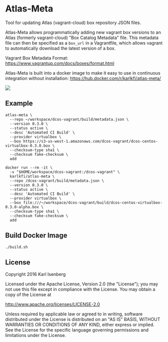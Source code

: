 # Atlas-Meta

Tool for updating Atlas (vagrant-cloud) box repository JSON files.

Atlas-Meta allows programmatically adding new vagrant box versions to an Atlas (formerly vagrant-cloud) "Box Catalog Metadata" file. This metadata file can then be specified as a `box_url` in a Vagrantfile, which allows vagrant to automatically download the latest version of a box.

Vagrant Box Metadata Format: https://www.vagrantup.com/docs/boxes/format.html

Atlas-Meta is built into a docker image to make it easy to use in continuous integration without installation: https://hub.docker.com/r/karlkfi/atlas-meta/

[![](https://badge.imagelayers.io/karlkfi/atlas-meta:latest.svg)](https://imagelayers.io/?images=karlkfi/atlas-meta:latest 'Get your own badge on imagelayers.io')


## Example

```
atlas-meta \
  --repo ~/workspace/dcos-vagrant/build/metadata.json \
  --version 0.3.0 \
  --status active \
  --desc 'Automated CI Build' \
  --provider virtualbox \
  --box https://s3-us-west-1.amazonaws.com/dcos-vagrant/dcos-centos-virtualbox-0.3.0.box \
  --checksum-type sha1 \
  --checksum fake-checksum \
  add
```

```
docker run --rm -it \
  -v "$HOME/workspace/dcos-vagrant:/dcos-vagrant" \
  karlkfi/atlas-meta \
  --repo /dcos-vagrant/build/metadata.json \
  --version 0.3.0 \
  --status active \
  --desc 'Automated CI Build' \
  --provider virtualbox \
  --box file:///~/workspace/dcos-vagrant/build/dcos-centos-virtualbox-0.3.0-alpha.box \
  --checksum-type sha1 \
  --checksum fake-checksum \
  add
```


## Build Docker Image

```
./build.sh
```


## License

Copyright 2016 Karl Isenberg

Licensed under the Apache License, Version 2.0 (the "License");
you may not use this file except in compliance with the License.
You may obtain a copy of the License at

http://www.apache.org/licenses/LICENSE-2.0

Unless required by applicable law or agreed to in writing, software
distributed under the License is distributed on an "AS IS" BASIS,
WITHOUT WARRANTIES OR CONDITIONS OF ANY KIND, either express or implied.
See the License for the specific language governing permissions and
limitations under the License.
